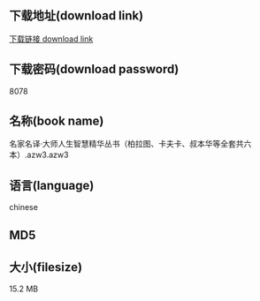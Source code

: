 ## 下载地址(download link)
[下载链接 download link](https://tutu365.netlify.app/?s=%E5%90%8D%E5%AE%B6%E5%90%8D%E8%AF%91%C2%B7%E5%A4%A7%E5%B8%88%E4%BA%BA%E7%94%9F%E6%99%BA%E6%85%A7%E7%B2%BE%E5%8D%8E%E4%B8%9B%E4%B9%A6%EF%BC%88%E6%9F%8F%E6%8B%89%E5%9B%BE%E3%80%81%E5%8D%A1%E5%A4%AB%E5%8D%A1%E3%80%81%E5%8F%94%E6%9C%AC%E5%8D%8E%E7%AD%89%E5%85%A8%E5%A5%97%E5%85%B1%E5%85%AD%E6%9C%AC%EF%BC%89.azw3)

## 下载密码(download password)
8078

## 名称(book name)
名家名译·大师人生智慧精华丛书（柏拉图、卡夫卡、叔本华等全套共六本）.azw3.azw3

## 语言(language)
chinese

## MD5


## 大小(filesize)
15.2 MB
